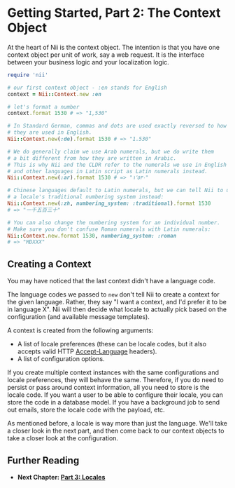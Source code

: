 # Getting Started, Part 2: The Context Object

At the heart of Nii is the context object. The intention is that you have one context object per unit of work, say a web request. It is the interface between your business logic and your localization logic.

``` ruby
require 'nii'

# our first context object - :en stands for English
context = Nii::Context.new :en

# let's format a number
context.format 1530 # => "1,530"

# In Standard German, commas and dots are used exactly reversed to how
# they are used in English.
Nii::Context.new(:de).format 1530 # => "1.530"

# We do generally claim we use Arab numerals, but we do write them
# a bit different from how they are written in Arabic.
# This is why Nii and the CLDR refer to the numerals we use in English
# and other languages in Latin script as Latin numerals instead.
Nii::Context.new(:ar).format 1530 # => "١٬٥٣٠"

# Chinese languages default to Latin numerals, but we can tell Nii to use
# a locale's traditional numbering system instead:
Nii::Context.new(:zh, numbering_system: :traditional).format 1530
# => "一千五百三十"

# You can also change the numbering system for an individual number.
# Make sure you don't confuse Roman numerals with Latin numerals:
Nii::Context.new.format 1530, numbering_system: :roman
# => "MDXXX"
```

## Creating a Context

You may have noticed that the last context didn't have a language code.

The language codes we passed to `new` don't tell Nii to create a context for the given language. Rather, they say "I want a context, and I'd prefer it to be in language X". Nii will then decide what locale to actually pick based on the configuration (and available message templates).

A context is created from the following arguments:
* A list of locale preferences (these can be locale codes, but it also accepts valid HTTP [Accept-Language](https://developer.mozilla.org/en-US/docs/Web/HTTP/Headers/Accept-Language) headers).
* A list of configuration options.

If you create multiple context instances with the same configurations and locale preferences, they will behave the same. Therefore, if you do need to persist or pass around context information, all you need to store is the locale code. If you want a user to be able to configure their locale, you can store the code in a database model. If you have a background job to send out emails, store the locale code with the payload, etc.

As mentioned before, a locale is way more than just the language. We'll take a closer look in the next part, and then come back to our context objects to take a closer look at the configuration.

## Further Reading
* **Next Chapter: [Part 3: Locales](03-locales.md)**
